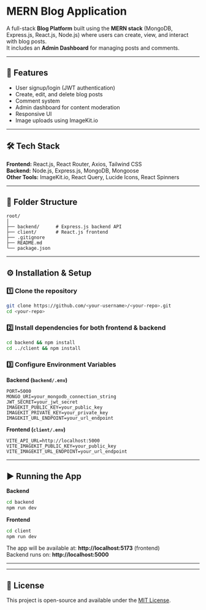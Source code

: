 # MERN Blog Application

A full-stack **Blog Platform** built using the **MERN stack** (MongoDB, Express.js, React.js, Node.js) where users can create, view, and interact with blog posts.  
It includes an **Admin Dashboard** for managing posts and comments.

---

## 🚀 Features
- User signup/login (JWT authentication)
- Create, edit, and delete blog posts
- Comment system
- Admin dashboard for content moderation
- Responsive UI
- Image uploads using ImageKit.io

---

## 🛠️ Tech Stack
**Frontend:** React.js, React Router, Axios, Tailwind CSS  
**Backend:** Node.js, Express.js, MongoDB, Mongoose  
**Other Tools:** ImageKit.io, React Query, Lucide Icons, React Spinners

---

## 📂 Folder Structure
```
root/
│
├── backend/      # Express.js backend API
├── client/       # React.js frontend
├── .gitignore
├── README.md
└── package.json
```

---

## ⚙️ Installation & Setup

### 1️⃣ Clone the repository
```bash
git clone https://github.com/<your-username>/<your-repo>.git
cd <your-repo>
```

### 2️⃣ Install dependencies for both frontend & backend
```bash
cd backend && npm install
cd ../client && npm install
```

### 3️⃣ Configure Environment Variables

**Backend (`backend/.env`)**
```
PORT=5000
MONGO_URI=your_mongodb_connection_string
JWT_SECRET=your_jwt_secret
IMAGEKIT_PUBLIC_KEY=your_public_key
IMAGEKIT_PRIVATE_KEY=your_private_key
IMAGEKIT_URL_ENDPOINT=your_url_endpoint
```

**Frontend (`client/.env`)**
```
VITE_API_URL=http://localhost:5000
VITE_IMAGEKIT_PUBLIC_KEY=your_public_key
VITE_IMAGEKIT_URL_ENDPOINT=your_url_endpoint
```

---

## ▶️ Running the App

**Backend**
```bash
cd backend
npm run dev
```

**Frontend**
```bash
cd client
npm run dev
```

The app will be available at: **http://localhost:5173** (frontend)  
Backend runs on: **http://localhost:5000**

---


---

## 📜 License
This project is open-source and available under the [MIT License](LICENSE).
